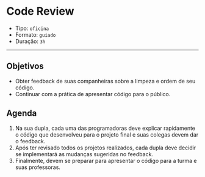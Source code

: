 # Code Review

- Tipo: `oficina`
- Formato: `guiado`
- Duração: `3h`

***

## Objetivos

- Obter feedback de suas companheiras sobre a limpeza e ordem de seu código.
- Continuar com a prática de apresentar código para o público.

## Agenda

1. Na sua dupla, cada uma das programadoras deve explicar rapidamente o código que desenvolveu para o projeto final e suas colegas devem dar o feedback.
2. Após ter revisado todos os projetos realizados, cada dupla deve decidir se implementará as mudanças sugeridas no feedback.
3. Finalmente, devem se preparar para apresentar o código para a turma e suas professoras.
